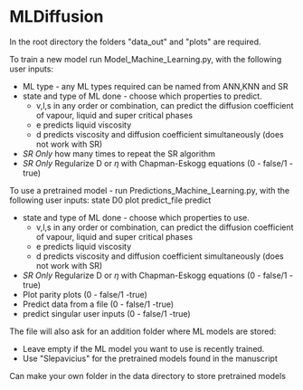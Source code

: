 # MLDiffusion
In the root directory the folders "data_out" and "plots" are required.

To train a new model run Model_Machine_Learning.py, with the following user inputs:
- ML type - any ML types required can be named from ANN,KNN and SR
- state and type of ML done - choose which properties to predict.
  - v,l,s in any order or combination, can predict the diffusion coefficient of vapour, liquid and super critical phases
  - e predicts liquid viscosity
  - d predicts viscosity and diffusion coefficient simultaneously (does not work with SR)
- *SR Only* how many times to repeat the SR algorithm
- *SR Only* Regularize D or $\eta$ with Chapman-Eskogg equations (0 - false/1 -true)

To use a pretrained model - run Predictions_Machine_Learning.py, with the following user inputs: state D0 plot predict_file predict
- state and type of ML done - choose which properties to use.
  - v,l,s in any order or combination, can predict the diffusion coefficient of vapour, liquid and super critical phases
  - e predicts liquid viscosity
  - d predicts viscosity and diffusion coefficient simultaneously (does not work with SR)
- *SR Only* Regularize D or $\eta$ with Chapman-Eskogg equations (0 - false/1 -true)
- Plot parity plots (0 - false/1 -true)
- Predict data from a file (0 - false/1 -true)
- predict singular user inputs (0 - false/1 -true)

The file will also ask for an addition folder where ML models are stored:
- Leave empty if the ML model you want to use is recently trained.
- Use "Slepavicius" for the pretrained models found in the manuscript

Can make your own folder in the data directory to store pretrained models
